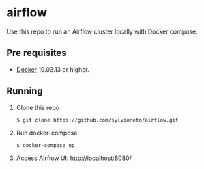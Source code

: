 # airflow
Use this repo to run an Airflow cluster locally with Docker compose.

## Pre requisites
- [Docker](https://www.docker.com/products/docker-desktop) 19.03.13 or higher.

## Running
1. Clone this repo
   ```shell
   $ git clone https://github.com/sylvioneto/airflow.git
   ```
2. Run docker-compose
   ```shell
   $ docker-compose up
   ```
3. Access Airflow UI: http://localhost:8080/
